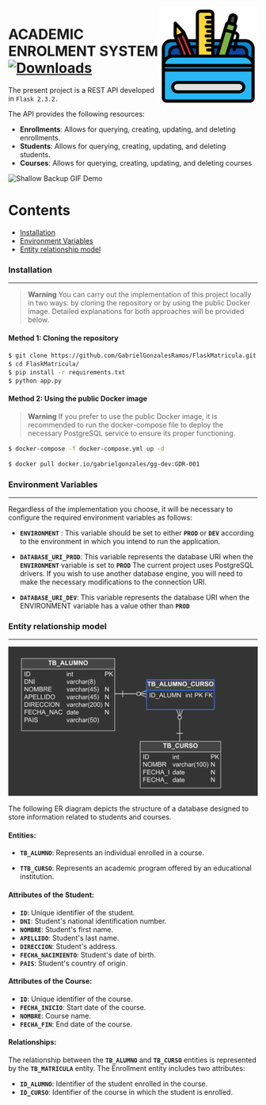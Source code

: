 <img width="200" src="Docs/pencil-case.png" align="right"/>

# **ACADEMIC ENROLMENT SYSTEM** [![Downloads](https://img.shields.io/badge/badge%2Fany_text-Academic_enrolment_system-blue?style=for-the-badge&logo=githubactions&logoColor=%231d1a2f&label=GabrielGonzales&labelColor=%23965fd4&color=%238bd450&cacheSeconds=https%3A%2F%2Fmatriculas.fly.dev%2F%23%2F)](http://pepy.tech/count/shallow-backup)

The present project is a REST API developed in ``Flask 2.3.2.``

The API provides the following resources:

- **Enrollments**: Allows for querying, creating, updating, and deleting enrollments.
- **Students**: Allows for querying, creating, updating, and deleting students.
- **Courses**: Allows for querying, creating, updating, and deleting courses

![Shallow Backup GIF Demo](Docs/chrome-capture.gif)

Contents
========

* [Installation](#installation)
* [Environment Variables](#environment-variables)
* [Entity relationship model](#entity_relationship_model)

### Installation
---

> **Warning**
> You can carry out the implementation of this project locally in two ways: by cloning the repository or by using the public Docker image. Detailed explanations for both approaches will be provided below.

#### Method 1: Cloning the repository

```bash
$ git clone https://github.com/GabrielGonzalesRamos/FlaskMatricula.git
$ cd FlaskMatricula/
$ pip install -r requirements.txt
$ python app.py
```

#### Method 2: Using the public Docker image

> **Warning**
> If you prefer to use the public Docker image, it is recommended to run the docker-compose file to deploy the necessary PostgreSQL service to ensure its proper functioning.

```bash
$ docker-compose -f docker-compose.yml up -d
```
```bash
$ docker pull docker.io/gabrielgonzales/gg-dev:GDR-001
```

### Environment Variables
---

Regardless of the implementation you choose, it will be necessary to configure the required environment variables as follows:

- **``ENVIRONMENT``** : This variable should be set to either **``PROD``** or **``DEV``** according to the environment in which you intend to run the application.

- **``DATABASE_URI_PROD``**: This variable represents the database URI when the **``ENVIRONMENT``** variable is set to **``PROD``** The current project uses PostgreSQL drivers. If you wish to use another database engine, you will need to make the necessary modifications to the connection URI.

- **``DATABASE_URI_DEV``**: This variable represents the database URI when the ENVIRONMENT variable has a value other than **``PROD``**

### Entity relationship model
---
![Shallow Backup GIF Demo](Docs/BD_MATRICULAS.png)

The following ER diagram depicts the structure of a database designed to store information related to students and courses.

#### Entities:

- **``TB_ALUMNO``**: Represents an individual enrolled in a course.

- **``TTB_CURSO``**: Represents an academic program offered by an educational institution.

#### Attributes of the Student:

- **``ID``**:  Unique identifier of the student.
- **``DNI``**: Student's national identification number.
- **``NOMBRE``**: Student's first name.
- **``APELLIDO``**: Student's last name.
- **``DIRECCION``**: Student's address.
- **``FECHA_NACIMIENTO``**: Student's date of birth.
- **``PAIS``**: Student's country of origin.

#### Attributes of the Course:

- **``ID``**: Unique identifier of the course.
- **``FECHA_INICIO``**: Start date of the course.
- **``NOMBRE``**: Course name.
- **``FECHA_FIN``**: End date of the course.

#### Relationships:

The relationship between the **``TB_ALUMNO``** and **``TB_CURSO``** entities is represented by the **``TB_MATRICULA``** entity. The Enrollment entity includes two attributes:

- **``ID_ALUMNO``**: Identifier of the student enrolled in the course.
- **``ID_CURSO``**: Identifier of the course in which the student is enrolled.